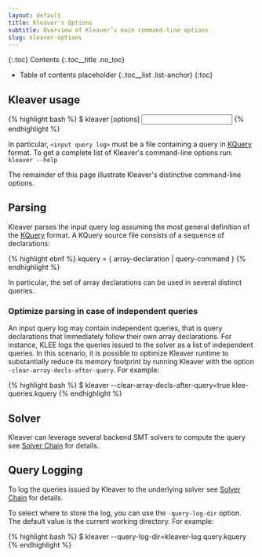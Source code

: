 ```yaml
---
layout: default
title: Kleaver's Options
subtitle: Overview of Kleaver’s main command-line options
slug: kleaver-options
---
```


{:.toc}
Contents
{:.toc__title .no_toc}
* Table of contents placeholder
{:.toc__list .list-anchor}
{:toc}

## Kleaver usage

{% highlight bash %}
$ kleaver [options] <input query log>
{% endhighlight %}

In particular, `<input query log>` must be a file containing a query in [KQuery]({{site.baseurl}}/docs/kquery) format.
To get a complete list of Kleaver's command-line options run: `kleaver --help`

The remainder of this page illustrate Kleaver's distinctive command-line options.

## Parsing

Kleaver parses the input query log assuming the most general definition of the [KQuery]({{site.baseurl}}/docs/kquery) format. A KQuery source file consists of a sequence of declarations:

{% highlight ebnf %}
kquery = { array-declaration | query-command }
{% endhighlight %}

In particular, the set of array declarations can be used in several distinct queries.

### Optimize parsing in case of independent queries

An input query log may contain independent queries, that is query declarations that immediately follow their own array declarations. For instance, KLEE logs the queries issued to the solver as a list of independent queries. In this scenario, it is possible to optimize Kleaver runtime to substantially reduce its memory footprint by running Kleaver with the option `-clear-array-decls-after-query`. For example:

{% highlight bash %}
$ kleaver --clear-array-decls-after-query=true klee-queries.kquery
{% endhighlight %}

## Solver

Kleaver can leverage several backend SMT solvers to compute the query see [Solver Chain]({{site.baseurl}}/docs/solver-chain/) for details.

## Query Logging

To log the queries issued by Kleaver to the underlying solver see [Solver Chain]({{site.baseurl}}/docs/solver-chain/) for details.

To select where to store the log, you can use the `-query-log-dir` option. The default value is the current working directory. For example:

{% highlight bash %}
$ kleaver --query-log-dir=kleaver-log query.kquery
{% endhighlight %}

